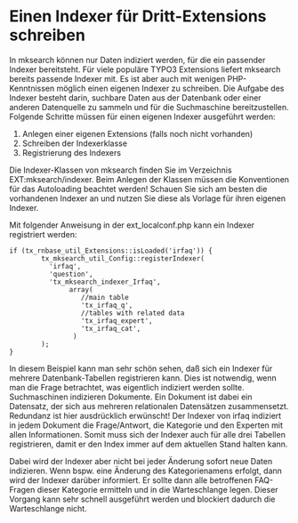 Einen Indexer für Dritt-Extensions schreiben
============================================

In mksearch können nur Daten indiziert werden, für die ein passender Indexer bereitsteht. Für viele populäre TYPO3 Extensions liefert mksearch bereits passende Indexer mit. Es ist aber auch mit wenigen PHP-Kenntnissen möglich einen eigenen Indexer zu schreiben. Die Aufgabe des Indexer besteht darin, suchbare Daten aus der Datenbank oder einer anderen Datenquelle zu sammeln und für die Suchmaschine bereitzustellen. Folgende Schritte müssen für einen eigenen Indexer ausgeführt werden:

1.  Anlegen einer eigenen Extensions (falls noch nicht vorhanden)
2.  Schreiben der Indexerklasse
3.  Registrierung des Indexers

Die Indexer-Klassen von mksearch finden Sie im Verzeichnis EXT:mksearch/indexer. Beim Anlegen der Klassen müssen die Konventionen für das Autoloading beachtet werden! Schauen Sie sich am besten die vorhandenen Indexer an und nutzen Sie diese als Vorlage für ihren eigenen Indexer.

Mit folgender Anweisung in der ext\_localconf.php kann ein Indexer registriert werden:

    if (tx_rnbase_util_Extensions::isLoaded('irfaq')) {
            tx_mksearch_util_Config::registerIndexer(
              'irfaq',
              'question',
              'tx_mksearch_indexer_Irfaq',
                   array(
                      //main table
                      'tx_irfaq_q',
                      //tables with related data
                      'tx_irfaq_expert',
                      'tx_irfaq_cat',
                    )
            );
    }

In diesem Beispiel kann man sehr schön sehen, daß sich ein Indexer für mehrere Datenbank-Tabellen registrieren kann. Dies ist notwendig, wenn man die Frage betrachtet, was eigentlich indiziert werden sollte. Suchmaschinen indizieren Dokumente. Ein Dokument ist dabei ein Datensatz, der sich aus mehreren relationalen Datensätzen zusammensetzt. Redundanz ist hier ausdrücklich erwünscht! Der Indexer von irfaq indiziert in jedem Dokument die Frage/Antwort, die Kategorie und den Experten mit allen Informationen. Somit muss sich der Indexer auch für alle drei Tabellen registrieren, damit er den Index immer auf dem aktuellen Stand halten kann.

Dabei wird der Indexer aber nicht bei jeder Änderung sofort neue Daten indizieren. Wenn bspw. eine Änderung des Kategorienamens erfolgt, dann wird der Indexer darüber informiert. Er sollte dann alle betroffenen FAQ-Fragen dieser Kategorie ermitteln und in die Warteschlange legen. Dieser Vorgang kann sehr schnell ausgeführt werden und blockiert dadurch die Warteschlange nicht.
